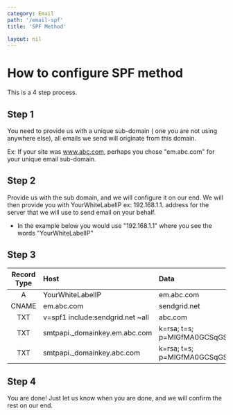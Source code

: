 ```yaml
---
category: Email
path: '/email-spf'
title: 'SPF Method'

layout: nil
---
```



# How to configure SPF method

This is a 4 step process.

## Step 1
 
You need to provide us with a unique sub-domain ( one you are not using anywhere else), all emails we send will originate from this domain.

Ex:
        If your site was www.abc.com, perhaps you chose "em.abc.com" for your unique email sub-domain. 
     
## Step 2

Provide us with the sub domain, and we will configure it on our end. 
We will then provide you with YourWhiteLabelIP ex: 192.168.1.1. address for the server that we will use to send email on your behalf.

* In the example below you would use "192.168.1.1" where you see the words "YourWhiteLabelIP"

## Step 3
    
| Record Type | Host | Data| 
|:-------:|:--------------|:--------|
|A|YourWhiteLabelIP|em.abc.com|
|CNAME|em.abc.com|sendgrid.net|
|TXT|v=spf1 include:sendgrid.net ~all|abc.com|
|TXT|smtpapi._domainkey.em.abc.com|k=rsa; t=s; p=MIGfMA0GCSqGSIb3DQEBAQUAA4GNADCBiQKBgQDPtW5iwpXVPiH5FzJ7Nrl8USzuY9zqqzjE0D1r04xDN6qwziDnmgcFNNfMewVKN2D1O+2J9N14hRprzByFwfQW76yojh54Xu3uSbQ3JP0A7k8o8GutRF8zbFUA8n0ZH2y0cIEjMliXY4W4LwPA7m4q0ObmvSjhd63O9d8z1XkUBwIDAQAB|
|TXT|smtpapi._domainkey.abc.com|k=rsa; t=s; p=MIGfMA0GCSqGSIb3DQEBAQUAA4GNADCBiQKBgQDPtW5iwpXVPiH5FzJ7Nrl8USzuY9zqqzjE0D1r04xDN6qwziDnmgcFNNfMewVKN2D1O+2J9N14hRprzByFwfQW76yojh54Xu3uSbQ3JP0A7k8o8GutRF8zbFUA8n0ZH2y0cIEjMliXY4W4LwPA7m4q0ObmvSjhd63O9d8z1XkUBwIDAQAB|

## Step 4

You are done!
Just let us know when you are done, and we will confirm the rest on our end.